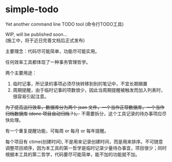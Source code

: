 # simple-todo

Yet another command line TODO tool (命令行TODO工具)

WIP, will be published soon...  
(施工中，将于近日完善文档后正式发布)

主要理念：代码尽可能简单，功能尽可能实用。

任何效率工具都体现了一种事务管理哲学。

两个主要用途：

1. 临时记事，所记录的事项必须尽快转移到别的笔记中，不宜长期搁置
2. 周期提醒，由于临时记事的项数很少，因此当周期提醒被触发而加入列表时，很容易引起注意。

<del>为了提高运行效率，数据库分为两个 json 文件，一个当作正常数据库，一个当作归档数据库 (done 项目自动归档？)。</del>
不需要拆分，这个工具记录的待办事项应尽快处理。

有一个重复提醒功能，可每周 or 每月 or 每年提醒。

每个项目有 ctime(创建时间), 不是用来记录创建时间，而是用来排序。不可随意调整项目顺序，因为本工具的第一哲学是临时记录少量待办事宜，项目很少；同时根据本工具的第二哲学，代码要尽可能简单，能不加的功能就不加。
